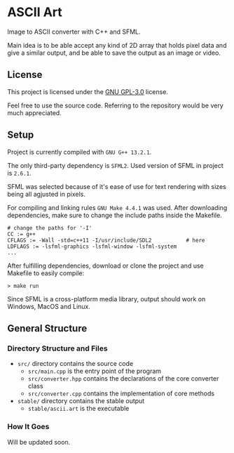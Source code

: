 # ASCII Art

Image to ASCII converter with C++ and SFML. 

Main idea is to be able accept any kind of 2D array that holds pixel data and give a similar output, and be able to save the output as an image or video.

## License

This project is licensed under the [GNU GPL-3.0](https://github.com/ErtyumPX/ascii-art/blob/main/LICENSE) license.

Feel free to use the source code. Referring to the repository would be very much appreciated.

## Setup

Project is currently compiled with `GNU G++ 13.2.1`.

The only third-party dependency is `SFML2`. Used version of SFML in project is `2.6.1`.

SFML was selected because of it's ease of use for text rendering with sizes being all agjusted in pixels.

For compiling and linking rules `GNU Make 4.4.1` was used. After downloading dependencies, make sure to change the include paths inside the Makefile.

```
# change the paths for '-I' 
CC := g++
CFLAGS := -Wall -std=c++11 -I/usr/include/SDL2           # here
LDFLAGS := -lsfml-graphics -lsfml-window -lsfml-system
...
```

After fulfilling dependencies, download or clone the project and use Makefile to easily compile:

```
> make run
```

Since SFML is a cross-platform media library, output should work on Windows, MacOS and Linux.

## General Structure

### Directory Structure and Files

- `src/` directory contains the source code
  - `src/main.cpp` is the entry point of the program
  - `src/converter.hpp` contains the declarations of the core converter class
  - `src/converter.cpp` contains the implementation of core methods
- `stable/` directory contains the stable output
  - `stable/ascii.art` is the executable

### How It Goes

Will be updated soon.
